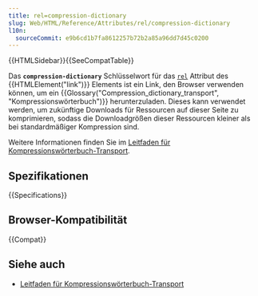 ```yaml
---
title: rel=compression-dictionary
slug: Web/HTML/Reference/Attributes/rel/compression-dictionary
l10n:
  sourceCommit: e9b6cd1b7fa8612257b72b2a85a96dd7d45c0200
---
```


{{HTMLSidebar}}{{SeeCompatTable}}

Das **`compression-dictionary`** Schlüsselwort für das [`rel`](/de/docs/Web/HTML/Reference/Elements/link#rel) Attribut des {{HTMLElement("link")}} Elements ist ein Link, den Browser verwenden können, um ein {{Glossary("Compression_dictionary_transport", "Kompressionswörterbuch")}} herunterzuladen. Dieses kann verwendet werden, um zukünftige Downloads für Ressourcen auf dieser Seite zu komprimieren, sodass die Downloadgrößen dieser Ressourcen kleiner als bei standardmäßiger Kompression sind.

Weitere Informationen finden Sie im [Leitfaden für Kompressionswörterbuch-Transport](/de/docs/Web/HTTP/Guides/Compression_dictionary_transport).

## Spezifikationen

{{Specifications}}

## Browser-Kompatibilität

{{Compat}}

## Siehe auch

- [Leitfaden für Kompressionswörterbuch-Transport](/de/docs/Web/HTTP/Guides/Compression_dictionary_transport)
